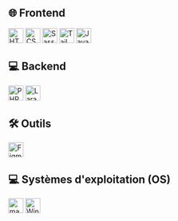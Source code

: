 ## 🌐 Frontend
<p>
  <img src="https://img.shields.io/badge/HTML5-E34F26?logo=html5&logoColor=white" alt="HTML5" height="30"/>
  <img src="https://img.shields.io/badge/CSS3-1572B6?logo=css3&logoColor=white" alt="CSS3" height="30"/>
  <img src="https://img.shields.io/badge/Sass-CC6699?logo=sass&logoColor=white" alt="Sass" height="30"/>
  <img src="https://img.shields.io/badge/TailwindCSS-38B2AC?logo=tailwind-css&logoColor=white" alt="TailwindCSS" height="30"/>
  <img src="https://img.shields.io/badge/JavaScript-F7DF1E?logo=javascript&logoColor=black" alt="JavaScript" height="30"/>
</p>

## 💻 Backend
<p>
  <img src="https://img.shields.io/badge/PHP-777BB4?logo=php&logoColor=white" alt="PHP" height="30"/>
  <img src="https://img.shields.io/badge/Laravel-FF2D20?logo=laravel&logoColor=white" alt="Laravel" height="30"/>
</p>

## 🛠️ Outils
<p>
  <img src="https://img.shields.io/badge/Figma-F24E1E?logo=figma&logoColor=white" alt="Figma" height="30"/>
</p>

## 💻 Systèmes d'exploitation (OS)
<p>
  <img src="https://img.shields.io/badge/macOS-000000?logo=apple&logoColor=white" alt="macOS" height="30"/>
  <img src="https://img.shields.io/badge/Windows-0078D6?logo=windows&logoColor=white" alt="Windows" height="30"/>
</p>
